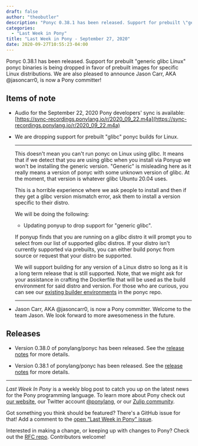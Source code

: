 ```yaml
---
draft: false
author: "theobutler"
description: "Ponyc 0.38.1 has been released. Support for prebuilt \"generic glibc Linux\" ponyc binaries is being dropped in favor of prebuilt images for specific Linux distributions. We are also pleased to announce Jason Carr, AKA @jasoncarr0, is now a Pony committer!"
categories:
  - "Last Week in Pony"
title: "Last Week in Pony - September 27, 2020"
date: 2020-09-27T10:55:23-04:00
---
```


Ponyc 0.38.1 has been released. Support for prebuilt "generic glibc Linux" ponyc binaries is being dropped in favor of prebuilt images for specific Linux distributions. We are also pleased to announce Jason Carr, AKA @jasoncarr0, is now a Pony committer!
<!--more-->

## Items of note

- Audio for the September 22, 2020 Pony developers' sync is available:
[https://sync-recordings.ponylang.io/r/2020_09_22.m4a](https://sync-recordings.ponylang.io/r/2020_09_22.m4a)

- We are dropping support for prebuilt "glibc" ponyc builds for Linux.

    ---
    This doesn't mean you can't run ponyc on Linux using glibc. It means that if we detect that you are using glibc when you install via Ponyup we won't be installing the generic version. "Generic" is misleading here as it really means a version of ponyc with some unknown version of glibc. At the moment, that version is whatever glibc Ubuntu 20.04 uses.

    This is a horrible experience where we ask people to install and then if they get a glibc version mismatch error, ask them to install a version specific to their distro.

    We will be doing the following:

    - Updating ponyup to drop support for "generic glibc".

    If ponyup finds that you are running on a glibc distro it will prompt you to select from our list of supported glibc distros. If your distro isn't currently supported via prebuilts, you can either build ponyc from source or request that your distro be supported.

    We will support building for any version of a Linux distro so long as it is a long term release that is still supported. Note, that we might ask for your assistance in crafting the Dockerfile that will be used as the build environment for said distro and version. For those who are curious, you can see our [existing builder environments](https://github.com/ponylang/ponyc/tree/main/.ci-dockerfiles) in the ponyc repo.

    ---

- Jason Carr, AKA @jasoncarr0, is now a Pony committer. Welcome to the team Jason. We look forward to more awesomeness in the future.

## Releases

- Version 0.38.0 of ponylang/ponyc has been released.
See the [release notes](https://github.com/ponylang/ponyc/releases/tag/0.38.0) for more details.

- Version 0.38.1 of ponylang/ponyc has been released.
See the [release notes](https://github.com/ponylang/ponyc/releases/tag/0.38.1) for more details.

---

_Last Week In Pony_ is a weekly blog post to catch you up on the latest news for the Pony programming language. To learn more about Pony check out [our website](https://ponylang.io), our Twitter account [@ponylang](https://twitter.com/ponylang), or our [Zulip community](https://ponylang.zulipchat.com).

Got something you think should be featured? There's a GitHub issue for that! Add a comment to the [open "Last Week in Pony" issue](https://github.com/ponylang/ponylang.github.io/issues?q=is%3Aissue+is%3Aopen+label%3Alast-week-in-pony).

Interested in making a change, or keeping up with changes to Pony? Check out the [RFC repo](https://github.com/ponylang/rfcs). Contributors welcome!
